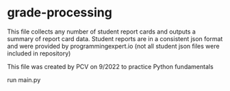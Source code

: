 # grade-processing
This file collects any number of student report cards and outputs a summary of report card data. Student reports are in a consistent json format and were provided by programmingexpert.io (not all student json files were included in repository)
 
This file was created by PCV on 9/2022 to practice Python fundamentals

run main.py
